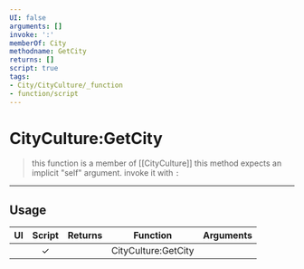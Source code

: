 ```yaml
---
UI: false
arguments: []
invoke: ':'
memberOf: City
methodname: GetCity
returns: []
script: true
tags:
- City/CityCulture/_function
- function/script
---
```

# CityCulture:GetCity
> this function is a member of [[CityCulture]]
> this method expects an implicit "self" argument. invoke it with `:`
-----
## Usage
|  UI | Script | Returns | Function | Arguments |
|:---:|:------:|-------:|:--------:|:---------|
| |✓||CityCulture:GetCity||
